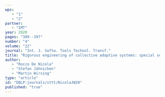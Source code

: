 ```yaml
---
wps: 
   - "1"
   - "2"
partner: 
   - "IMT"
year: 2020
pages: "389--397"
number: "4"
volume: "22"
journal: "Int. J. Softw. Tools Technol. Transf."
title: "Rigorous engineering of collective adaptive systems: special section"
author: 
   - "Rocco De Nicola"
   - "Stefan Jähnichen"
   - "Martin Wirsing"
type: "article"
id: "DBLP:journals/sttt/NicolaJW20"
published: "true"
---
```

